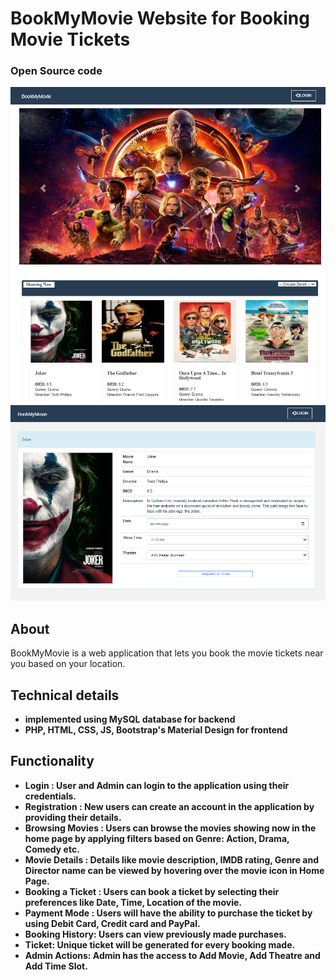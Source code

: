 # BookMyMovie Website for Booking Movie Tickets

### Open Source code

![Main Image](https://github.com/harishtanu007/BookMyMovie/blob/master/Screenshots/Home%20Page.PNG)
![Main Image](https://github.com/harishtanu007/BookMyMovie/blob/master/Screenshots/movie%20details.PNG)


## About
BookMyMovie is a web application that lets you book the movie tickets near you based on your location.


## Technical details

- **implemented using MySQL database for backend** 
- **PHP, HTML, CSS, JS, Bootstrap's Material Design for frontend** 

## Functionality

- **Login : User and Admin can login to the application using their credentials.** 
- **Registration : New users can create an account in the application by providing their details.** 
- **Browsing Movies : Users can browse the movies showing now in the home page by applying filters based on Genre: Action, Drama, Comedy etc.** 
- **Movie Details : Details like movie description, IMDB rating, Genre and Director name can be viewed by hovering over the movie icon in Home Page.** 
- **Booking a Ticket : Users can book a ticket by selecting their preferences like Date, Time, Location of the movie.**  
- **Payment Mode : Users will have the ability to purchase the ticket by using Debit Card, Credit card and PayPal.** 
- **Booking History: Users can view previously made purchases.** 
- **Ticket: Unique ticket will be generated for every booking made.** 
- **Admin Actions: Admin has the access to Add Movie, Add Theatre and Add Time Slot.** 
